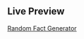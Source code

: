 ## Live Preview
<a href="https://random-fact-generator.netlify.app/" target="_blank">Random Fact Generator</a>
